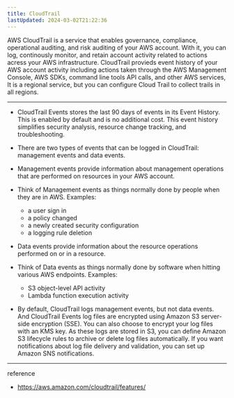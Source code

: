 ```yaml
---
title: CloudTrail
lastUpdated: 2024-03-02T21:22:36
---
```


AWS CloudTrail is a service that enables governance, compliance, operational auditing, and risk auditing of your AWS account. With it, you can log, continously monitor, and retain account activity related to actions acress your AWS infrastructure. CloudTrail provieds event history of your AWS account activity including actions taken through the AWS Management Console, AWS SDKs, command line tools API calls, and other AWS services, It is a regional service, but you can configure Cloud Trail to collect trails in all regions.

---

- CloudTrail Events stores the last 90 days of events in its Event History. This is enabled by default and is no additional cost.
    This event history simplifies security analysis, resource change tracking, and troubleshooting.

- There are two types of events that can be logged in CloudTrail: management events and data events.

- Management events provide information about management operations that are performed on resources in your AWS account.

- Think of Management events as things normally done by people when they are in AWS. Examples:
    - a user sign in
    - a policy changed
    - a newly created security configuration
    - a logging rule deletion

- Data events provide information about the resource operations performed on or in a resource.

- Think of Data events as things normally done by software when hitting various AWS endpoints. Examples:
    - S3 object-level API activity
    - Lambda function execution activity

- By default, CloudTrail logs management events, but not data events. And CloudTrail Events log files are encrypted using Amazon S3 server-side encryption (SSE).
    You can also choose to encrypt your log files with an KMS key. As these logs are stored in S3, you can define Amazon S3 lifecycle rules to archive or delete log files automatically. If you want notifications about log file delivery and validation, you can set up Amazon SNS notifications.

---
reference
- https://aws.amazon.com/cloudtrail/features/